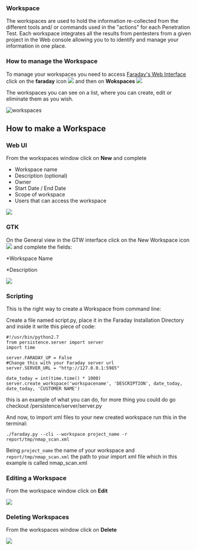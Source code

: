 ### Workspace

The workspaces are used to hold the information re-collected from the different tools and/ or commands used in the "actions" for each Penetration Test. Each workspace integrates all the results from pentesters from a given project in the Web console allowing you to to identify and manage your information in one place.

### How to manage the Workspace

To manage your workspaces you need to access [Faraday's Web Interface](https://github.com/infobyte/faraday/wiki/Web-UI) click on the **faraday** icon ![](https://raw.github.com/wiki/infobyte/faraday/images/faraday_workspace_icono.png)
and then on **Wokspaces**
![](https://raw.github.com/wiki/infobyte/faraday/images/faraday_workspace_menu.png)



The workspaces you can see on a list, where you can create, edit or eliminate them as you wish.

![workspaces](https://raw.github.com/wiki/infobyte/faraday/images/faraday_workspace_list.png)

## How to make a Workspace

### Web UI
From the workspaces window click on **New** and complete

* Workspace name
* Description (optional)
* Owner
* Start Date / End Date
* Scope of workspace
* Users that can access the workspace

![](https://raw.github.com/wiki/infobyte/faraday/images/faraday_workspace_new.png)

### GTK
On the General view in the GTW interface click on the New Workspace icon 
![](https://github.com/infobyte/faraday/wiki/images/new-workspace-icon-gtk.png)
and complete the fields:

*Workspace Name

*Description

![](https://github.com/infobyte/faraday/wiki/images/Gtk-new-workspace-dialog.png)

### Scripting

This is the right way to create a Workspace from command line:

Create a file named script.py, place it in the Faraday Installation Directory and inside it write this piece of code:

```
#!/usr/bin/python2.7
from persistence.server import server
import time

server.FARADAY_UP = False
#Change this with your Faraday server url
server.SERVER_URL = "http://127.0.0.1:5985"

date_today = int(time.time() * 1000)
server.create_workspace('workspacename', 'DESCRIPTION', date_today, date_today, 'CUSTOMER NAME')
```
this is an example of what you can do,
for more thing you could do go checkout  /persistence/server/server.py

And now, to import xml files to your new created workspace run this in the terminal:
```
./faraday.py --cli --workspace project_name -r report/tmp/nmap_scan.xml
```
Being
```project_name```
the name of your workspace and
```report/tmp/nmap_scan.xml```
the path to your import xml file which in this example is called nmap_scan.xml

### Editing a Workspace

From the workspace window click on **Edit**

![](https://raw.github.com/wiki/infobyte/faraday/images/faraday_workspace_edit.png)

### Deleting Workspaces

From the workspaces window click on **Delete**

![](https://raw.github.com/wiki/infobyte/faraday/images/faraday_workspace_delete.png)

